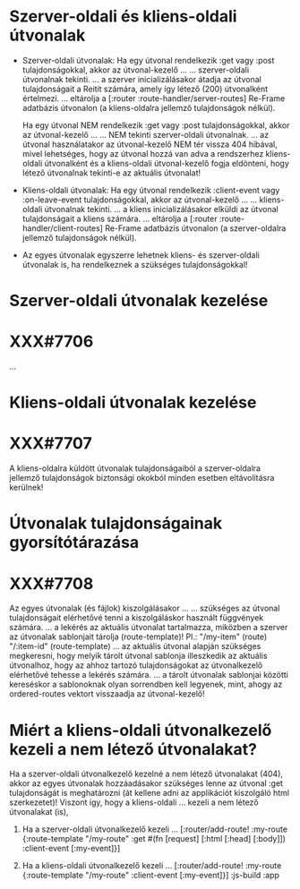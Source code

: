 
# Szerver-oldali és kliens-oldali útvonalak
  - Szerver-oldali útvonalak:
    Ha egy útvonal rendelkezik :get vagy :post tulajdonságokkal, akkor az útvonal-kezelő ...
    ... szerver-oldali útvonalnak tekinti.
    ... a szerver inicializálásakor átadja az útvonal tulajdonságait a Reitit számára,
        amely így létező (200) útvonalként értelmezi.
    ... eltárolja a [:router :route-handler/server-routes] Re-Frame adatbázis útvonalon
        (a kliens-oldalra jellemző tulajdonságok nélkül).

    Ha egy útvonal NEM rendelkezik :get vagy :post tulajdonságokkal, akkor az útvonal-kezelő ...
    ... NEM tekinti szerver-oldali útvonalnak.
    ... az útvonal használatakor az útvonal-kezelő NEM tér vissza 404 hibával, mivel lehetséges,
        hogy az útvonal hozzá van adva a rendszerhez kliens-oldali útvonalként és a kliens-oldali
        útvonal-kezelő fogja eldönteni, hogy létező útvonalnak tekinti-e az aktuális útvonalat!

  - Kliens-oldali útvonalak:
    Ha egy útvonal rendelkezik :client-event vagy :on-leave-event tulajdonságokkal,
    akkor az útvonal-kezelő ...
    ... kliens-oldali útvonalnak tekinti.
    ... a kliens inicializálásakor elküldi az útvonal tulajdonságait a kliens számára.
    ... eltárolja a [:router :route-handler/client-routes] Re-Frame adatbázis útvonalon
        (a szerver-oldalra jellemző tulajdonságok nélkül).

  + Az egyes útvonalak egyszerre lehetnek kliens- és szerver-oldali útvonalak is,
    ha rendelkeznek a szükséges tulajdonságokkal!



# Szerver-oldali útvonalak kezelése
# XXX#7706
  ...



# Kliens-oldali útvonalak kezelése
# XXX#7707
  A kliens-oldalra küldött útvonalak tulajdonságaiból a szerver-oldalra jellemző
  tulajdonságok biztonsági okokból minden esetben eltávolításra kerülnek!



# Útvonalak tulajdonságainak gyorsítótárazása  
# XXX#7708
  Az egyes útvonalak (és fájlok) kiszolgálásakor ...
  ... szükséges az útvonal tulajdonságait elérhetővé tenni a kiszolgáláskor
      használt függvények számára.
  ... a lekérés az aktuális útvonalat tartalmazza, miközben a szerver az útvonalak
      sablonjait tárolja (route-template)!
      Pl.: "/my-item"  (route)
           "/:item-id" (route-template)
  ... az aktuális útvonal alapján szükséges megkeresni, hogy melyik tárolt útvonal
      sablonja illeszkedik az aktuális útvonalhoz, hogy az ahhoz tartozó tulajdonságokat
      az útvonalkezelő elérhetővé tehesse a lekérés számára.
  ... a tárolt útvonalak sablonjai közötti kereséskor a sablonoknak olyan sorrendben
      kell legyenek, mint, ahogy az ordered-routes vektort visszaadja az útvonal-kezelő!




# Miért a kliens-oldali útvonalkezelő kezeli a nem létező útvonalakat?
  Ha a szerver-oldali útvonalkezelő kezelné a nem létező útvonalakat (404),
  akkor az egyes útvonalak hozzáadásakor szükséges lenne az útvonal :get tulajdonságát
  is meghatározni (át kellene adni az applikációt kiszolgáló html szerkezetet)!
  Viszont így, hogy a kliens-oldali ... kezeli a nem létező útvonalakat (is),

  1. Ha a szerver-oldali útvonalkezelő kezeli ...
     [:router/add-route! :my-route {:route-template "/my-route"
                                    :get #(fn [request] [:html [:head] [:body]])
                                    :client-event [:my-event]}]

  2. Ha a kliens-oldali útvonalkezelő kezeli ...
     [:router/add-route! :my-route {:route-template "/my-route"
                                    :client-event   [:my-event]}]
                                    :js-build       :app
